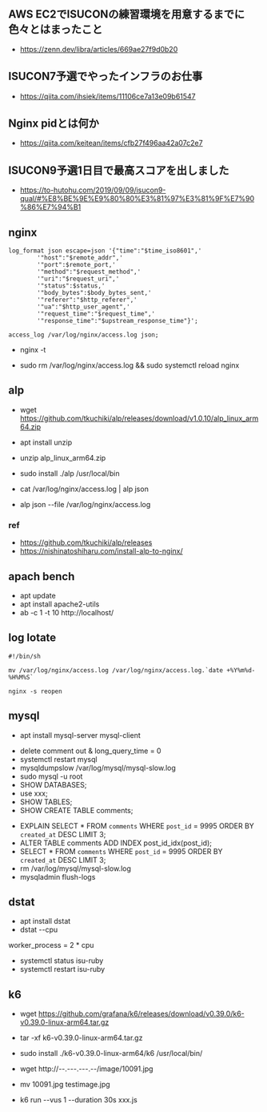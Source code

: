 ## AWS EC2でISUCONの練習環境を用意するまでに色々とはまったこと
- https://zenn.dev/libra/articles/669ae27f9d0b20

## ISUCON7予選でやったインフラのお仕事
- https://qiita.com/ihsiek/items/11106ce7a13e09b61547

## Nginx pidとは何か
- https://qiita.com/keitean/items/cfb27f496aa42a07c2e7

## ISUCON9予選1日目で最高スコアを出しました
- https://to-hutohu.com/2019/09/09/isucon9-qual/#%E8%BE%9E%E9%80%80%E3%81%97%E3%81%9F%E7%90%86%E7%94%B1

## nginx
<!-- in /etc/nginx/nginx.conf -->
```
log_format json escape=json '{"time":"$time_iso8601",'
        '"host":"$remote_addr",'
        '"port":$remote_port,'
        '"method":"$request_method",'
        '"uri":"$request_uri",'
        '"status":$status,'
        '"body_bytes":$body_bytes_sent,'
        '"referer":"$http_referer",'
        '"ua":"$http_user_agent",'
        '"request_time":"$request_time",'
        '"response_time":"$upstream_response_time"}';

access_log /var/log/nginx/access.log json;
```
- nginx -t
<!-- by root user -->
- sudo rm /var/log/nginx/access.log && sudo systemctl reload nginx

## alp
- wget https://github.com/tkuchiki/alp/releases/download/v1.0.10/alp_linux_arm64.zip
- apt install unzip
- unzip alp_linux_arm64.zip
- sudo install ./alp /usr/local/bin

- cat /var/log/nginx/access.log | alp json
<!-- or -->
- alp json --file /var/log/nginx/access.log

### ref
- https://github.com/tkuchiki/alp/releases
- https://nishinatoshiharu.com/install-alp-to-nginx/

## apach bench
- apt update
- apt install apache2-utils
- ab -c 1 -t 10 http://localhost/

## log lotate
```
#!/bin/sh

mv /var/log/nginx/access.log /var/log/nginx/access.log.`date +%Y%m%d-%H%M%S`

nginx -s reopen
```

## mysql
- apt install mysql-server mysql-client
<!-- in /etc/mysql/mysql.conf.d/mysqld.cnf -->
- delete comment out & long_query_time = 0
- systemctl restart mysql
- mysqldumpslow /var/log/mysql/mysql-slow.log
- sudo mysql -u root
- SHOW DATABASES;
- use xxx;
- SHOW TABLES;
- SHOW CREATE TABLE comments;
<!-- index <= 5% -->
- EXPLAIN SELECT * FROM `comments` WHERE `post_id` = 9995 ORDER BY `created_at` DESC LIMIT 3;
- ALTER TABLE comments ADD INDEX post_id_idx(post_id);
- SELECT * FROM `comments` WHERE `post_id` = 9995 ORDER BY `created_at` DESC LIMIT 3;
- rm /var/log/mysql/mysql-slow.log
- mysqladmin flush-logs

## dstat
- apt install dstat
- dstat --cpu

<!-- in private_isu/webapp/ruby/unicorn_config.rb -->
worker_process = 2 * cpu
- systemctl status isu-ruby
- systemctl restart isu-ruby

## k6
- wget https://github.com/grafana/k6/releases/download/v0.39.0/k6-v0.39.0-linux-arm64.tar.gz
- tar -xf k6-v0.39.0-linux-arm64.tar.gz
- sudo install ./k6-v0.39.0-linux-arm64/k6 /usr/local/bin/

- wget http://--.---.---.--/image/10091.jpg
- mv 10091.jpg testimage.jpg

- k6 run --vus 1 --duration 30s xxx.js
